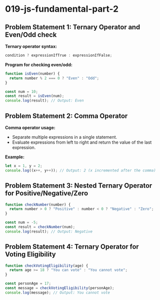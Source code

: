 # 019-js-fundamental-part-2

## Problem Statement 1: Ternary Operator and Even/Odd check

**Ternary operator syntax:**

```javascript
condition ? expressionIfTrue : expressionIfFalse;
```

**Program for checking even/odd:**

```javascript
function isEven(number) {
  return number % 2 === 0 ? "Even" : "Odd";
}

const num = 10;
const result = isEven(num);
console.log(result); // Output: Even
```

## Problem Statement 2: Comma Operator

**Comma operator usage:**

* Separate multiple expressions in a single statement.
* Evaluate expressions from left to right and return the value of the last expression.

**Example:**

```javascript
let x = 1, y = 2;
console.log((x++, y++)); // Output: 2 (x incremented after the comma)
```

## Problem Statement 3: Nested Ternary Operator for Positive/Negative/Zero

```javascript
function checkNumber(number) {
  return number > 0 ? "Positive" : number < 0 ? "Negative" : "Zero";
}

const num = -5;
const result = checkNumber(num);
console.log(result); // Output: Negative
```

## Problem Statement 4: Ternary Operator for Voting Eligibility

```javascript
function checkVotingEligibility(age) {
  return age >= 18 ? "You can vote" : "You cannot vote";
}

const personAge = 17;
const message = checkVotingEligibility(personAge);
console.log(message); // Output: You cannot vote
```
